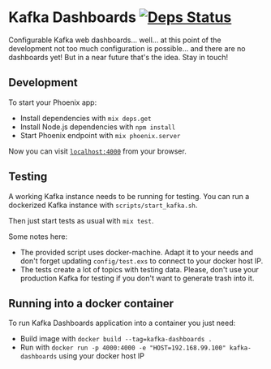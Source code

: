 # Kafka Dashboards [![Deps Status](https://beta.hexfaktor.org/badge/all/github/tulinmola/kafka-dashboards.svg)](https://beta.hexfaktor.org/github/tulinmola/kafka-dashboards)

Configurable Kafka web dashboards... well... at this point of the development
not too much configuration is possible... and there are no dashboards yet! But
in a near future that's the idea. Stay in touch!

## Development

To start your Phoenix app:

  * Install dependencies with `mix deps.get`
  * Install Node.js dependencies with `npm install`
  * Start Phoenix endpoint with `mix phoenix.server`

Now you can visit [`localhost:4000`](http://localhost:4000) from your browser.

## Testing

A working Kafka instance needs to be running for testing. You can run a
dockerized Kafka instance with `scripts/start_kafka.sh`.

Then just start tests as usual with `mix test`.

Some notes here:

  * The provided script uses docker-machine. Adapt it to your needs and don't
forget updating `config/test.exs` to connect to your docker host IP.
  * The tests create a lot of topics with testing data. Please, don't use your
production Kafka for testing if you don't want to generate trash into it.

## Running into a docker container

To run Kafka Dashboards application into a container you just need:

  * Build image with `docker build --tag=kafka-dashboards .`
  * Run with `docker run -p 4000:4000 -e "HOST=192.168.99.100" kafka-dashboards`
using your docker host IP
